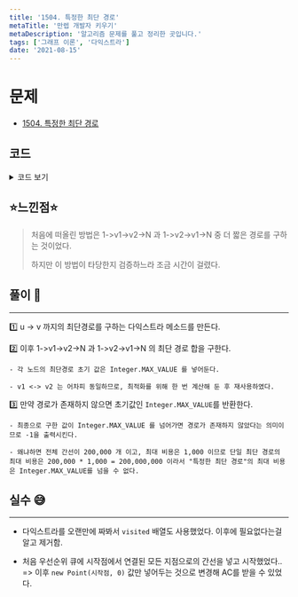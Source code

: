 ```yaml
---
title: '1504. 특정한 최단 경로'
metaTitle: '만렙 개발자 키우기'
metaDescription: '알고리즘 문제를 풀고 정리한 곳입니다.'
tags: ['그래프 이론', '다익스트라']
date: '2021-08-15'
---
```


# 문제
- [1504. 특정한 최단 경로](https://www.acmicpc.net/problem/1504)

## 코드

<details><summary> 코드 보기 </summary>

``` java
import java.awt.Point;
import java.io.BufferedReader;
import java.io.IOException;
import java.io.InputStreamReader;
import java.util.ArrayList;
import java.util.Arrays;
import java.util.List;
import java.util.PriorityQueue;
import java.util.StringTokenizer;

public class Q1504 {

    static int n, e, v1, v2, cost[];
    static List<Point> adj[];
    static boolean visited[];
    public static void main(String[] args) throws IOException {
        init();
        solution();
    }

    private static void solution() {
        long commonPath = getShortestCost(v1, v2);
        long p1 = getShortestCost(1, v1) + getShortestCost(v2, n);
        long p2 = getShortestCost(1, v2) + getShortestCost(v1, n);
        long shortest = Math.min(p1, p2) + commonPath;
        System.out.println(shortest >= Integer.MAX_VALUE ? -1 : shortest);
    }

    private static long getShortestCost(int u, int v) {
        PriorityQueue<Point> pq = new PriorityQueue<Point>((a, b)->(a.y - b.y));
        pq.add(new Point(u, 0));
        cost = new int[n+1];
        Arrays.fill(cost, Integer.MAX_VALUE);
        cost[u] = 0;
        while(!pq.isEmpty()){
            Point p = pq.poll();
            int cur = p.x, curCost = p.y;
            if(cost[cur] < curCost) continue;

            for (Point next : adj[cur]) {
                if(cost[next.x] > curCost + next.y){
                    cost[next.x] = curCost + next.y;
                    pq.add(new Point(next.x, curCost + next.y));
                }
            }
        }
        return cost[v];
    }

    private static void init() throws IOException {
        BufferedReader br = new BufferedReader(new InputStreamReader(System.in));
        StringTokenizer st = new StringTokenizer(br.readLine());
        n = stoi(st.nextToken());
        e = stoi(st.nextToken());
        adj = new List[n+1];
        for (int i = 0; i < n+1; i++) {
            adj[i] = new ArrayList<>();
        }
        for (int i = 0; i < e; i++){
            st = new StringTokenizer(br.readLine());
            int u = stoi(st.nextToken());
            int v = stoi(st.nextToken());
            int c = stoi(st.nextToken());
            adj[u].add(new Point(v, c));
            adj[v].add(new Point(u, c));
        }
        st = new StringTokenizer(br.readLine());
        v1 = stoi(st.nextToken()); v2 = stoi(st.nextToken());
    }

    private static int stoi(String str) {
        return Integer.parseInt(str);
    }
}
```
</details>

## ⭐️느낀점⭐️
> 처음에 떠올린 방법은 1->v1->v2->N 과 1->v2->v1->N 중 더 짧은 경로를 구하는 것이었다.
> 
> 하지만 이 방법이 타당한지 검증하느라 조금 시간이 걸렸다.

## 풀이 📣
<hr/>

1️⃣ u -> v 까지의 최단경로를 구하는 다익스트라 메소드를 만든다.


2️⃣ 이후 1->v1->v2->N 과 1->v2->v1->N 의 최단 경로 합을 구한다.

    - 각 노드의 최단경로 초기 값은 Integer.MAX_VALUE 를 넣어둔다.

    - v1 <-> v2 는 어차피 동일하므로, 최적화를 위해 한 번 계산해 둔 후 재사용하였다.


3️⃣ 만약 경로가 존재하지 않으면 초기값인 `Integer.MAX_VALUE`를 반환한다.

    - 최종으로 구한 값이 Integer.MAX_VALUE 를 넘어가면 경로가 존재하지 않았다는 의미이므로 -1을 출력시킨다.

    - 왜냐하면 전체 간선이 200,000 개 이고, 최대 비용은 1,000 이므로 단일 최단 경로의 최대 비용은 200,000 * 1,000 = 200,000,000 이라서 "특정한 최단 경로"의 최대 비용은 Integer.MAX_VALUE를 넘을 수 없다.

## 실수 😅
<hr/>

- 다익스트라를 오랜만에 짜봐서 `visited` 배열도 사용했었다. 이후에 필요없다는걸 알고 제거함.

- 처음 우선순위 큐에 시작점에서 연결된 모든 지점으로의 간선을 넣고 시작했었다.. => 이후 `new Point(시작점, 0)` 값만 넣어두는 것으로 변경해 AC를 받을 수 있었다. 